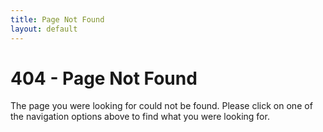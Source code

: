 ```yaml
---
title: Page Not Found
layout: default
---
```

# 404 - Page Not Found
The page you were looking for could not be found. Please click on one of the navigation options above to find what you were looking for.